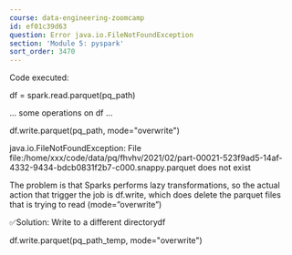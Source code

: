```yaml
---
course: data-engineering-zoomcamp
id: ef01c39d63
question: Error java.io.FileNotFoundException
section: 'Module 5: pyspark'
sort_order: 3470
---
```


Code executed:

df = spark.read.parquet(pq_path)

… some operations on df …

df.write.parquet(pq_path, mode="overwrite")

java.io.FileNotFoundException: File file:/home/xxx/code/data/pq/fhvhv/2021/02/part-00021-523f9ad5-14af-4332-9434-bdcb0831f2b7-c000.snappy.parquet does not exist

The problem is that Sparks performs lazy transformations, so the actual action that trigger the job is df.write, which does delete the parquet files that is trying to read (mode=”overwrite”)

✅Solution: Write to a different directorydf

df.write.parquet(pq_path_temp, mode="overwrite")

